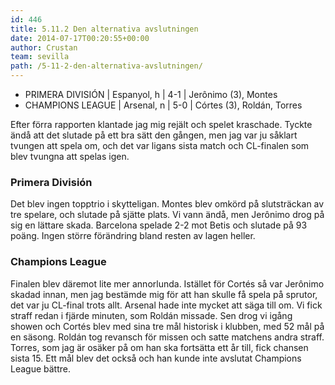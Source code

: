 ```yaml
---
id: 446
title: 5.11.2 Den alternativa avslutningen
date: 2014-07-17T00:20:55+00:00
author: Crustan
team: sevilla
path: /5-11-2-den-alternativa-avslutningen/
---
```


- PRIMERA DIVISIÓN | Espanyol, h | 4-1 | Jerônimo (3), Montes
- CHAMPIONS LEAGUE | Arsenal, n | 5-0 | Córtes (3), Roldán, Torres

Efter förra rapporten klantade jag mig rejält och spelet kraschade. Tyckte ändå att det slutade på ett bra sätt den gången, men jag var ju såklart tvungen att spela om, och det var ligans sista match och CL-finalen som blev tvungna att spelas igen.

### Primera División

Det blev ingen topptrio i skytteligan. Montes blev omkörd på slutsträckan av tre spelare, och slutade på sjätte plats. Vi vann ändå, men Jerônimo drog på sig en lättare skada. Barcelona spelade 2-2 mot Betis och slutade på 93 poäng. Ingen större förändring bland resten av lagen heller.

### Champions League

Finalen blev däremot lite mer annorlunda. Istället för Cortés så var Jerônimo skadad innan, men jag bestämde mig för att han skulle få spela på sprutor, det var ju CL-final trots allt. Arsenal hade inte mycket att säga till om. Vi fick straff redan i fjärde minuten, som Roldán missade. Sen drog vi igång showen och Cortés blev med sina tre mål historisk i klubben, med 52 mål på en säsong. Roldán tog revansch för missen och satte matchens andra straff. Torres, som jag är osäker på om han ska fortsätta ett år till, fick chansen sista 15. Ett mål blev det också och han kunde inte avslutat Champions League bättre.
